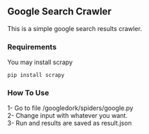 <h2>Google Search Crawler</h2>
This is a simple google search results crawler.

<h3>Requirements</h3>
You may install scrapy <pre><code>pip install scrapy</code></pre>

<h3>How To Use</h3>


1- Go to file /googledork/spiders/google.py<br>
2- Change input with whatever you want.<br>
3- Run and results are saved as result.json
